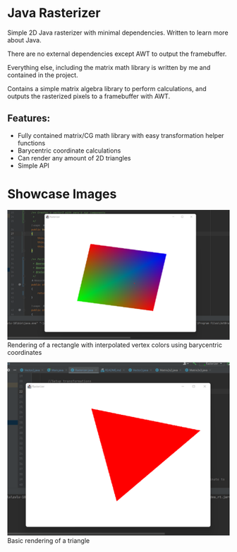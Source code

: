 # Java Rasterizer

Simple 2D Java rasterizer with minimal dependencies. Written to learn more about Java.

There are no external dependencies except AWT to output the framebuffer.

Everything else, including the matrix math library is written by me and contained in the project.

Contains a simple matrix algebra library to perform calculations, and outputs the rasterized pixels to a framebuffer with AWT.

## Features:
 - Fully contained matrix/CG math library with easy transformation helper functions
 - Barycentric coordinate calculations
 - Can render any amount of 2D triangles
 - Simple API

# Showcase Images
![Barycentric coordinate preview](preview1.png)
Rendering of a rectangle with interpolated vertex colors using barycentric coordinates

![Preview Image Of Triangle](preview.png)
Basic rendering of a triangle
